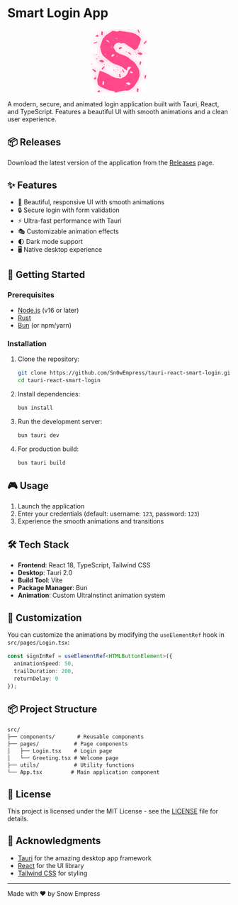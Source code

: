 # Smart Login App

<p align="center">
  <img src="public/icon.png" width="128" alt="Smart Login Logo">
</p>

A modern, secure, and animated login application built with Tauri, React, and TypeScript. Features a beautiful UI with smooth animations and a clean user experience.

## 📦 Releases

Download the latest version of the application from the [Releases](https://github.com/Sn0wEmpress/tauri-react-smart-login/releases) page.

## ✨ Features

- 🎨 Beautiful, responsive UI with smooth animations
- 🔒 Secure login with form validation
- ⚡ Ultra-fast performance with Tauri
- 🎭 Customizable animation effects
- 🌓 Dark mode support
- 🖥️ Native desktop experience

## 🚀 Getting Started

### Prerequisites

- [Node.js](https://nodejs.org/) (v16 or later)
- [Rust](https://www.rust-lang.org/tools/install)
- [Bun](https://bun.sh/) (or npm/yarn)

### Installation

1. Clone the repository:
   ```bash
   git clone https://github.com/Sn0wEmpress/tauri-react-smart-login.git
   cd tauri-react-smart-login
   ```

2. Install dependencies:
   ```bash
   bun install
   ```

3. Run the development server:
   ```bash
   bun tauri dev
   ```

4. For production build:
   ```bash
   bun tauri build
   ```

## 🎮 Usage

1. Launch the application
2. Enter your credentials (default: username: `123`, password: `123`)
3. Experience the smooth animations and transitions

## 🛠️ Tech Stack

- **Frontend**: React 18, TypeScript, Tailwind CSS
- **Desktop**: Tauri 2.0
- **Build Tool**: Vite
- **Package Manager**: Bun
- **Animation**: Custom UltraInstinct animation system

## 🎨 Customization

You can customize the animations by modifying the `useElementRef` hook in `src/pages/Login.tsx`:

```typescript
const signInRef = useElementRef<HTMLButtonElement>({ 
  animationSpeed: 50, 
  trailDuration: 200, 
  returnDelay: 0 
});
```

## 📦 Project Structure

```
src/
├── components/       # Reusable components
├── pages/           # Page components
│   ├── Login.tsx    # Login page
│   └── Greeting.tsx # Welcome page
├── utils/           # Utility functions
└── App.tsx         # Main application component
```

## 📜 License

This project is licensed under the MIT License - see the [LICENSE](LICENSE) file for details.

## 🙏 Acknowledgments

- [Tauri](https://tauri.app/) for the amazing desktop app framework
- [React](https://reactjs.org/) for the UI library
- [Tailwind CSS](https://tailwindcss.com/) for styling

---

Made with ❤️ by Snow Empress